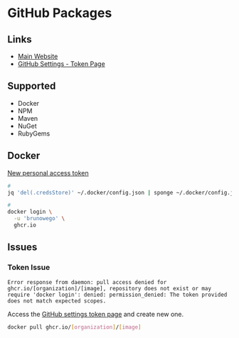 # GitHub Packages

<!--
https://github.com/github/roadmap/issues/93
-->

## Links

- [Main Website](https://github.com/features/packages)
- [GitHub Settings - Token Page](https://github.com/settings/tokens)

## Supported

- Docker
- NPM
- Maven
- NuGet
- RubyGems

## Docker

[New personal access token](https://github.com/settings/tokens/new?description=docker-cli&scopes=write:packages)

```sh
#
jq 'del(.credsStore)' ~/.docker/config.json | sponge ~/.docker/config.json

#
docker login \
  -u 'brunowego' \
  ghcr.io
```

## Issues

### Token Issue

```log
Error response from daemon: pull access denied for ghcr.io/[organization]/[image], repository does not exist or may require 'docker login': denied: permission_denied: The token provided does not match expected scopes.
```

Access the [GitHub settings token page](https://github.com/settings/tokens) and create new one.

```sh
docker pull ghcr.io/[organization]/[image]
```
